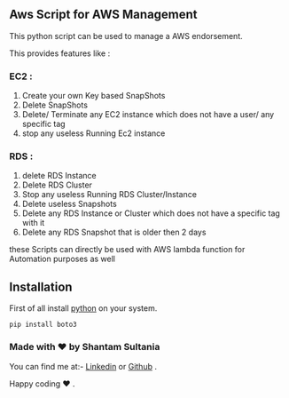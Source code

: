 ## Aws Script for AWS Management

This python script can be used to manage a AWS endorsement.

This provides features like :

### EC2 :

1. Create your own Key based SnapShots
2. Delete SnapShots
3. Delete/ Terminate any EC2 instance which does not have a user/ any specific tag
4. stop any useless Running Ec2 instance

### RDS :

1. delete RDS Instance
2. Delete RDS Cluster
3. Stop any useless Running RDS Cluster/Instance
4. Delete useless Snapshots
5. Delete any RDS Instance or Cluster which does not have a specific tag with it
6. Delete any RDS Snapshot that is older then 2 days

these Scripts can directly be used with AWS lambda function for Automation purposes as well

## Installation

First of all install [python]("https://www.python.org/downloads/") on your system.

```
pip install boto3
```

### Made with ❤️ by Shantam Sultania

You can find me at:-
[Linkedin](https://www.linkedin.com/in/shantam-sultania-737084175/) or [Github](https://github.com/shantamsultania) .

Happy coding ❤️ .
